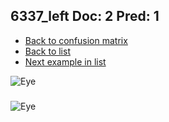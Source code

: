 ## 6337_left Doc: 2 Pred: 1
- [Back to confusion matrix](https://github.com/juliandewit/kaggle_retinopathy/blob/master/matrix.md)
- [Back to list](https://github.com/juliandewit/kaggle_retinopathy/blob/master/lists/21/list.md)
- [Next example in list](https://github.com/juliandewit/kaggle_retinopathy/blob/master/lists/21/64/6403_left.md)

![Eye](https://retinopaty.blob.core.windows.net/size1024/6337_left_2.jpeg)

### 

![Eye]()

